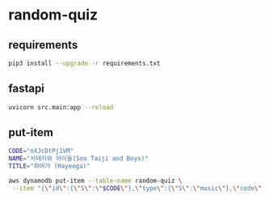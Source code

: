 # random-quiz

## requirements

```bash
pip3 install --upgrade -r requirements.txt
```

## fastapi

```bash
uvicorn src.main:app --reload
```

## put-item

```bash
CODE="nXJcDtPj1VM"
NAME="서태지와 아이들(Seo Taiji and Boys)"
TITLE="하여가 (Hayeoga)"

aws dynamodb put-item --table-name random-quiz \
 --item "{\"id\":{\"S\":\"$CODE\"},\"type\":{\"S\":\"music\"},\"code\":{\"S\":\"$CODE\"},\"name\":{\"S\":\"$NAME\"},\"title\":{\"S\":\"$TITLE\"}}"

```
